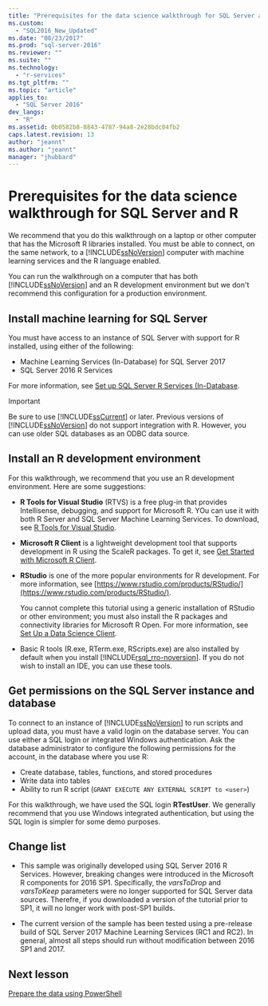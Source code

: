 ```yaml
---
title: "Prerequisites for the data science walkthrough for SQL Server and R | Microsoft Docs"
ms.custom: 
  - "SQL2016_New_Updated"
ms.date: "08/23/2017"
ms.prod: "sql-server-2016"
ms.reviewer: ""
ms.suite: ""
ms.technology: 
  - "r-services"
ms.tgt_pltfrm: ""
ms.topic: "article"
applies_to: 
  - "SQL Server 2016"
dev_langs: 
  - "R"
ms.assetid: 0b0582b8-8843-4787-94a8-2e28bdc04fb2
caps.latest.revision: 13
author: "jeannt"
ms.author: "jeannt"
manager: "jhubbard"
---
```

# Prerequisites for the data science walkthrough for SQL Server and R

We recommend that you do this walkthrough on a laptop or other computer that has the Microsoft R libraries installed. You must be able to connect, on the same network, to a [!INCLUDE[ssNoVersion](../../includes/ssnoversion-md.md)] computer with machine learning services and the R language enabled.

You can run the walkthrough on a computer that has both [!INCLUDE[ssNoVersion](../../includes/ssnoversion-md.md)] and an R development environment but we don't recommend this configuration for a production environment.

## Install machine learning for SQL Server

You must have access to an instance of SQL Server with support for R installed, using either of the following:

+ Machine Learning Services (In-Database) for SQL Server 2017
+ SQL Server 2016 R Services

For more information, see [Set up  SQL Server R Services (In-Database](../r/set-up-sql-server-r-services-in-database.md).

> [!IMPORTANT]
> Be sure to use [!INCLUDE[ssCurrent](../../includes/sscurrent-md.md)] or later. Previous versions of [!INCLUDE[ssNoVersion](../../includes/ssnoversion-md.md)] do not support integration with R. However, you can use older SQL databases as an ODBC data source.

## Install an R development environment

For this walkthrough, we recommend that you use an R development environment. Here are some suggestions:

- **R Tools for Visual Studio** (RTVS) is a free plug-in that provides Intellisense, debugging, and support for Microsoft R. YOu can use it with both R Server and SQL Server Machine Learning Services. To download, see [R Tools for Visual Studio](https://www.visualstudio.com/features/rtvs-vs.aspx).

- **Microsoft R Client** is a lightweight development tool that supports development in R using the ScaleR packages. To get it, see [Get Started with Microsoft R Client](https://msdn.microsoft.com/microsoft-r/r-client-get-started).

- **RStudio** is one of the more popular environments for R development. For more information, see [https://www.rstudio.com/products/RStudio/](https://www.rstudio.com/products/RStudio/).

    You cannot complete this tutorial using a generic installation of RStudio or other environment; you must also install the R packages and connectivity libraries for Microsoft R Open. For more information, see [Set Up a Data Science Client](../r/set-up-a-data-science-client.md).

- Basic R tools (R.exe, RTerm.exe, RScripts.exe) are also installed by default when you install [!INCLUDE[rsql_rro-noversion](../../includes/rsql-rro-noversion-md.md)]. If you do not wish to install an IDE, you can use these tools.

## Get permissions on the SQL Server instance and database

To connect to an instance of [!INCLUDE[ssNoVersion](../../includes/ssnoversion-md.md)] to run scripts and upload data, you must have a valid login on the database server.  You can use either a SQL login or integrated Windows authentication. Ask the database administrator to configure the following permissions for the account, in the database where you use R:

- Create database, tables, functions, and stored procedures
- Write data into tables
- Ability to run R script (`GRANT EXECUTE ANY EXTERNAL SCRIPT to <user>`)

For this walkthrough, we have used the SQL login **RTestUser**. We generally recommend that you use Windows integrated authentication, but using the SQL login is simpler for some demo purposes.

## Change list

+ This sample was originally developed using SQL Server 2016 R Services. However, breaking changes were introduced in the Microsoft R components for 2016 SP1. Specifically, the _varsToDrop_ and _varsToKeep_ parameters were no longer supported for SQL Server data sources. Therefre, if you downloaded a version of the tutorial prior to SP1, it will no longer work with post-SP1 builds.

+ The current version of the sample has been tested using a pre-release build of SQL Server 2017 Machine Learning Services (RC1 and RC2). In general, almost all steps should run without modification between 2016 SP1 and 2017.

## Next lesson

[Prepare the data using PowerShell](/walkthrough-prepare-the-data.md)
